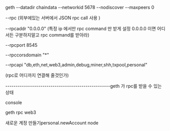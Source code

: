 geth --datadir chaindata --networkid 5678 --nodiscover --maxpeers 0 

--rpc (외부에있는 서버에서 JSON rpc call 사용 )

 --rpcaddr "0.0.0.0" (특정 ip 에서만 rpc command 만 받게 설정 0.0.0.0 이면 어디서든 구분하지말고 rpc command를 받아라)

--rpcport 8545 

--rpccorsdomain "*" 

 --rpcapi "db,eth,net,web3,admin,debug,miner,shh,txpool,personal" 

(rpc로 어디까지 연결해 줄것인가)

---------------------------------------------------geth 가 rpc를 받을 수 있는 상태

console

geth rpc web3



새로운 계정 만들기personal.newAccount node